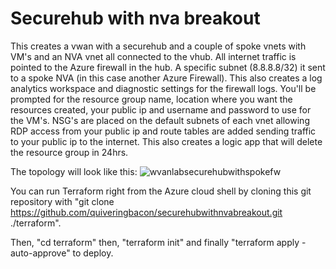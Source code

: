 # Securehub with nva breakout

This creates a vwan with a securehub and a couple of spoke vnets with VM's and an NVA vnet all connected to the vhub. All internet traffic is pointed to the Azure firewall in the hub. A specific subnet (8.8.8.8/32) it sent to a spoke NVA (in this case another Azure Firewall). This also creates a log analytics workspace and diagnostic settings for the firewall logs. You'll be prompted for the resource group name, location where you want the resources created, your public ip and username and password to use for the VM's. NSG's are placed on the default subnets of each vnet allowing RDP access from your public ip and route tables are added sending traffic to your public ip to the internet. This also creates a logic app that will delete the resource group in 24hrs.

The topology will look like this:
![wvanlabsecurehubwithspokefw](https://github.com/quiveringbacon/securehubwithnvabreakout/assets/128983862/4ff05cd2-4e31-4956-9de9-47b200baf5ad)

You can run Terraform right from the Azure cloud shell by cloning this git repository with "git clone https://github.com/quiveringbacon/securehubwithnvabreakout.git ./terraform".

Then, "cd terraform" then, "terraform init" and finally "terraform apply -auto-approve" to deploy.
